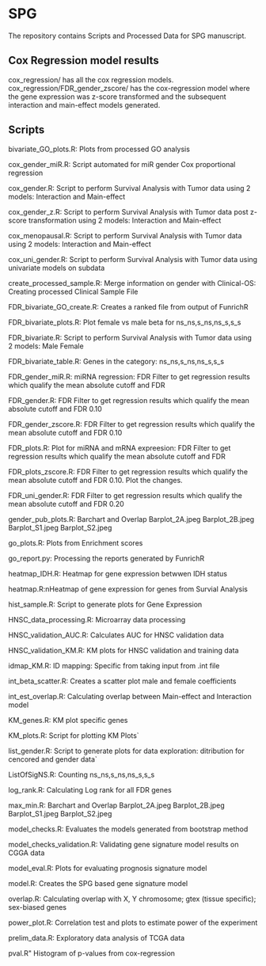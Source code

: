 # SPG

The repository contains Scripts and Processed Data for SPG manuscript.

## Cox Regression model results

cox_regression/ has all the cox regression models.
cox_regression/FDR_gender_zscore/ has the cox-regression model where the gene expression was z-score transformed and the subsequent interaction and main-effect models generated.

## Scripts


bivariate_GO_plots.R: Plots from processed GO analysis

cox_gender_miR.R: Script automated for miR gender Cox proportional regression

cox_gender.R: Script to perform Survival Analysis with Tumor data using 2 models: Interaction and Main-effect

cox_gender_z.R: Script to perform Survival Analysis with Tumor data post z-score transformation using 2 models: Interaction and Main-effect

cox_menopausal.R: Script to perform Survival Analysis with Tumor data using 2 models: Interaction and Main-effect

cox_uni_gender.R: Script to perform Survival Analysis with Tumor data using univariate models on subdata

create_processed_sample.R: Merge information on gender with Clinical-OS: Creating processed Clinical Sample File

FDR_bivariate_GO_create.R: Creates a ranked file from output of FunrichR

FDR_bivariate_plots.R: Plot female vs male beta for ns_ns,s_ns,ns_s,s_s

FDR_bivariate.R: Script to perform Survival Analysis with Tumor data using 2 models: Male Female

FDR_bivariate_table.R: Genes in the category: ns_ns,s_ns,ns_s,s_s

FDR_gender_miR.R: miRNA regression: FDR Filter to get regression results which qualify the mean absolute cutoff and FDR 

FDR_gender.R:  FDR Filter to get regression results which qualify the mean absolute cutoff and FDR 0.10

FDR_gender_zscore.R: FDR Filter to get regression results which qualify the mean absolute cutoff and FDR 0.10

FDR_plots.R: Plot for miRNA and mRNA expreesion: FDR Filter to get regression results which qualify the mean absolute cutoff and FDR

FDR_plots_zscore.R: FDR Filter to get regression results which qualify the mean absolute cutoff and FDR 0.10. Plot the changes. 

FDR_uni_gender.R: FDR Filter to get regression results which qualify the mean absolute cutoff and FDR 0.20

gender_pub_plots.R: Barchart and Overlap Barplot_2A.jpeg  Barplot_2B.jpeg  Barplot_S1.jpeg  Barplot_S2.jpeg

go_plots.R: Plots from Enrichment scores

go_report.py: Processing the reports generated by FunrichR

heatmap_IDH.R: Heatmap for gene expression betwwen IDH status

heatmap.R:nHeatmap of gene expression for genes from Survial Analysis

hist_sample.R: Script to generate plots for Gene Expression

HNSC_data_processing.R: Microarray data processing

HNSC_validation_AUC.R:  Calculates AUC for HNSC validation data

HNSC_validation_KM.R:  KM  plots for HNSC validation and training data


idmap_KM.R: ID mapping: Specific from taking input from .int file

int_beta_scatter.R: Creates a scatter plot male and female coefficients 

int_est_overlap.R: Calculating overlap between Main-effect and Interaction model 

KM_genes.R:  KM plot specific genes

KM_plots.R: Script for plotting KM Plots`

list_gender.R: Script to generate plots for data exploration: ditribution for cencored and gender data`

ListOfSigNS.R: Counting ns_ns,s_ns,ns_s,s_s

log_rank.R: Calculating Log rank for all FDR genes

max_min.R: Barchart and Overlap Barplot_2A.jpeg  Barplot_2B.jpeg  Barplot_S1.jpeg  Barplot_S2.jpeg

model_checks.R: Evaluates the models generated from bootstrap method

model_checks_validation.R: Validating  gene signature model results on CGGA data 

model_eval.R: Plots for evaluating prognosis signature model

model.R: Creates the SPG based gene signature model

overlap.R: Calculating overlap with X, Y chromosome; gtex (tissue specific); sex-biased genes 

power_plot.R: Correlation test and plots to estimate power of the experiment

prelim_data.R: Exploratory data analysis of TCGA data

pval.R" Histogram of p-values from cox-regression

